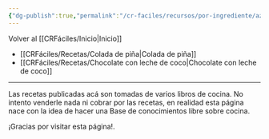 ```yaml
---
{"dg-publish":true,"permalink":"/cr-faciles/recursos/por-ingrediente/azucar/"}
---
```



<div class="transclusion internal-embed is-loaded"><div class="markdown-embed">



Volver al [[CRFáciles/Inicio\|Inicio]]

</div></div>


- [[CRFáciles/Recetas/Colada de piña\|Colada de piña]]
- [[CRFáciles/Recetas/Chocolate con leche de coco\|Chocolate con leche de coco]]


----

<div class="transclusion internal-embed is-loaded"><div class="markdown-embed">



Las recetas publicadas acá son tomadas de varios libros de cocina. No intento venderle nada ni cobrar por las recetas, en realidad esta página nace con la idea de hacer una Base de conocimientos libre sobre cocina.

¡Gracias por visitar esta página!.

</div></div>
